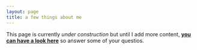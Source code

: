 ```yaml
---
layout: page
title: a few things about me
---
```


This page is currently _under construction_ but until I add more content, [**you can have a look here**](https://www.epanlab.nl/people/vaibhav-arya/) so answer some of your questios.
